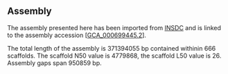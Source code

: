 **Assembly**
--------

The assembly presented here has been imported from [INSDC](http://www.insdc.org) and is linked to the assembly accession [[GCA\_000699445.2](http://www.ebi.ac.uk/ena/data/view/GCA_000699445.2)].

The total length of the assembly is 371394055 bp contained withinin 666 scaffolds.
The scaffold N50 value is 4779868, the scaffold L50 value is 26.
Assembly gaps span 950859 bp.
